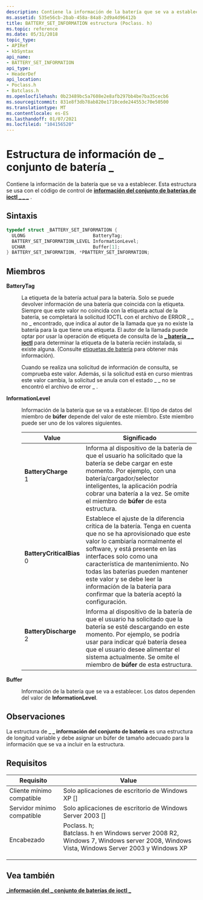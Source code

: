 ```yaml
---
description: Contiene la información de la batería que se va a establecer.
ms.assetid: 535e56cb-2bab-458a-84a8-2d9a4d96412b
title: BATTERY_SET_INFORMATION estructura (Poclass. h)
ms.topic: reference
ms.date: 05/31/2018
topic_type:
- APIRef
- kbSyntax
api_name:
- BATTERY_SET_INFORMATION
api_type:
- HeaderDef
api_location:
- Poclass.h
- Batclass.h
ms.openlocfilehash: 0b23489bc5a7608e2e8afb297bb4be7ba35cecb6
ms.sourcegitcommit: 831e8f3db78ab820e1710cede244553c70e50500
ms.translationtype: MT
ms.contentlocale: es-ES
ms.lasthandoff: 01/07/2021
ms.locfileid: "104156520"
---
```

# <a name="battery_set_information-structure"></a>Estructura de información de \_ conjunto de batería \_

Contiene la información de la batería que se va a establecer. Esta estructura se usa con el código de control de [**información del conjunto de baterías de ioctl \_ \_ \_**](ioctl-battery-set-information.md) .

## <a name="syntax"></a>Sintaxis


```C++
typedef struct _BATTERY_SET_INFORMATION {
  ULONG                         BatteryTag;
  BATTERY_SET_INFORMATION_LEVEL InformationLevel;
  UCHAR                         Buffer[1];
} BATTERY_SET_INFORMATION, *PBATTERY_SET_INFORMATION;
```



## <a name="members"></a>Miembros

<dl> <dt>

**BatteryTag**
</dt> <dd>

La etiqueta de la batería actual para la batería. Solo se puede devolver información de una batería que coincida con la etiqueta. Siempre que este valor no coincida con la etiqueta actual de la batería, se completará la solicitud IOCTL con el archivo de ERROR \_ \_ no \_ encontrado, que indica al autor de la llamada que ya no existe la batería para la que tiene una etiqueta. El autor de la llamada puede optar por usar la operación de etiqueta de consulta de la [**\_ batería \_ \_ ioctl**](ioctl-battery-query-tag.md) para determinar la etiqueta de la batería recién instalada, si existe alguna. (Consulte [etiquetas de batería](battery-information.md) para obtener más información).

Cuando se realiza una solicitud de información de consulta, se comprueba este valor. Además, si la solicitud está en curso mientras este valor cambia, la solicitud se anula con el estado \_ \_ no se encontró el archivo de error \_ .

</dd> <dt>

**InformationLevel**
</dt> <dd>

Información de la batería que se va a establecer. El tipo de datos del miembro de **búfer** depende del valor de este miembro. Este miembro puede ser uno de los valores siguientes.



| Value                                                                                                                                                                                                                                                                       | Significado                                                                                                                                                                                                                                                                                                                                              |
|-----------------------------------------------------------------------------------------------------------------------------------------------------------------------------------------------------------------------------------------------------------------------------|------------------------------------------------------------------------------------------------------------------------------------------------------------------------------------------------------------------------------------------------------------------------------------------------------------------------------------------------------|
| <span id="BatteryCharge"></span><span id="batterycharge"></span><span id="BATTERYCHARGE"></span><dl> <dt>**BatteryCharge**</dt> <dt>1</dt> </dl>                         | Informa al dispositivo de la batería de que el usuario ha solicitado que la batería se debe cargar en este momento. Por ejemplo, con una batería/cargador/selector inteligentes, la aplicación podría cobrar una batería a la vez. Se omite el miembro de **búfer** de esta estructura.<br/>                                                                      |
| <span id="BatteryCriticalBias"></span><span id="batterycriticalbias"></span><span id="BATTERYCRITICALBIAS"></span><dl> <dt>**BatteryCriticalBias**</dt> <dt>0</dt> </dl> | Establece el ajuste de la diferencia crítica de la batería. Tenga en cuenta que no se ha aprovisionado que este valor lo cambiaría normalmente el software, y está presente en las interfaces solo como una característica de mantenimiento. No todas las baterías pueden mantener este valor y se debe leer la información de la batería para confirmar que la batería aceptó la configuración.<br/> |
| <span id="BatteryDischarge"></span><span id="batterydischarge"></span><span id="BATTERYDISCHARGE"></span><dl> <dt>**BatteryDischarge**</dt> <dt>2</dt> </dl>             | Informa al dispositivo de la batería de que el usuario ha solicitado que la batería se esté descargando en este momento. Por ejemplo, se podría usar para indicar qué batería desea que el usuario desee alimentar el sistema actualmente. Se omite el miembro de **búfer** de esta estructura.<br/>                                                                          |



 

</dd> <dt>

**Buffer**
</dt> <dd>

Información de la batería que se va a establecer. Los datos dependen del valor de **InformationLevel**.

</dd> </dl>

## <a name="remarks"></a>Observaciones

La estructura de **\_ \_ información del conjunto de batería** es una estructura de longitud variable y debe asignar un búfer de tamaño adecuado para la información que se va a incluir en la estructura.

## <a name="requirements"></a>Requisitos



| Requisito | Value |
|-------------------------------------|---------------------------------------------------------------------------------------------------------------------------------------------------------------------------------------------------------------------------------------------------------------------|
| Cliente mínimo compatible<br/> | Solo aplicaciones de escritorio de Windows XP \[\]<br/>                                                                                                                                                                                                                         |
| Servidor mínimo compatible<br/> | Solo aplicaciones de escritorio de Windows Server 2003 \[\]<br/>                                                                                                                                                                                                                |
| Encabezado<br/>                   | <dl> <dt>Poclass. h; </dt> <dt>Batclass. h en Windows server 2008 R2, Windows 7, Windows server 2008, Windows Vista, Windows Server 2003 y Windows XP</dt> </dl> |



## <a name="see-also"></a>Vea también

<dl> <dt>

[**\_información del \_ conjunto de baterías de ioctl \_**](ioctl-battery-set-information.md)
</dt> </dl>

 

 





